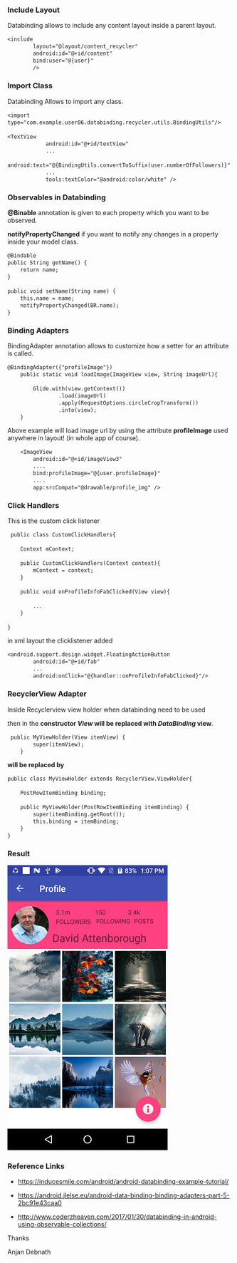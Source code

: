 ### Include Layout

Databinding allows to include any content layout inside a parent layout.

    <include
            layout="@layout/content_recycler"
            android:id="@+id/content"
            bind:user="@{user}"
            />

### Import Class

Databinding Allows to import any class.

    <import type="com.example.user06.databinding.recycler.utils.BindingUtils"/>

    <TextView
                android:id="@+id/textView"
                ...
                android:text="@{BindingUtils.convertToSuffix(user.numberOfFollowers)}"
                ...
                tools:textColor="@android:color/white" />

### Observables in Databinding

**@Binable** annotation is given to each property which you want to be observed.

**notifyPropertyChanged** if you want to notify any changes in a property inside your model class.

    @Bindable
    public String getName() {
        return name;
    }

    public void setName(String name) {
        this.name = name;
        notifyPropertyChanged(BR.name);
    }

### Binding Adapters

BindingAdapter annotation allows to customize how a setter for an attribute is called.

    @BindingAdapter({"profileImage"})
        public static void loadImage(ImageView view, String imageUrl){

            Glide.with(view.getContext())
                    .load(imageUrl)
                    .apply(RequestOptions.circleCropTransform())
                    .into(view);
        }
Above example will load image url by using the attribute **profileImage** used anywhere in layout! (in whole app of course).

        <ImageView
            android:id="@+id/imageView3"
            ....
            bind:profileImage="@{user.profileImage}"
            ....
            app:srcCompat="@drawable/profile_img" />


### Click Handlers

This is the custom click listener

     public class CustomClickHandlers{

        Context mContext;

        public CustomClickHandlers(Context context){
            mContext = context;
        }

        public void onProfileInfoFabClicked(View view){

            ...
        }

    }

in xml layout the clicklistener added

    <android.support.design.widget.FloatingActionButton
            android:id="@+id/fab"
            ...
            android:onClick="@{handler::onProfileInfoFabClicked}"/>


### RecyclerView Adapter

Inside Recyclerview view holder when databinding need to be used

then in the **constructor *View* will be replaced with *DataBinding* view**.

     public MyViewHolder(View itemView) {
            super(itemView);
        }

**will be replaced by**

    public class MyViewHolder extends RecyclerView.ViewHolder{

        PostRowItemBinding binding;

        public MyViewHolder(PostRowItemBinding itemBinding) {
            super(itemBinding.getRoot());
            this.binding = itemBinding;
        }
    }

### Result

![](https://github.com/anjandebnath/DataBinding/blob/master/output.png)


### Reference Links

- https://inducesmile.com/android/android-databinding-example-tutorial/

- https://android.jlelse.eu/android-data-binding-binding-adapters-part-5-2bc91e43caa0

- http://www.coderzheaven.com/2017/01/30/databinding-in-android-using-observable-collections/



Thanks

Anjan Debnath